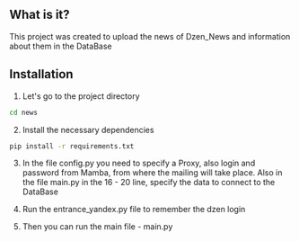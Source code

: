 ## What is it?

This project was created to upload the news of Dzen_News and information about them in the DataBase

## Installation

1) Let's go to the project directory

```sh
cd news
```

2) Install the necessary dependencies

```sh
pip install -r requirements.txt
```

3) In the file config.py you need to specify a Proxy, also login and password from Mamba, from where the mailing will take
   place. Also in the file main.py in the 16 - 20 line, specify the data to connect to the DataBase

4) Run the entrance_yandex.py file to remember the dzen login

5) Then you can run the main file - main.py

